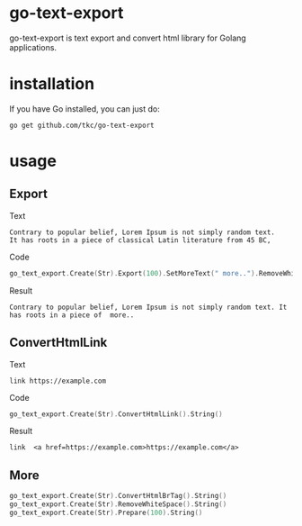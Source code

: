 # go-text-export
go-text-export is text export and convert html library for Golang applications.

# installation

If you have Go installed, you can just do:

```shell
go get github.com/tkc/go-text-export
```

# usage

## Export

Text
```
Contrary to popular belief, Lorem Ipsum is not simply random text.
It has roots in a piece of classical Latin literature from 45 BC,
```

Code
```go
go_text_export.Create(Str).Export(100).SetMoreText(" more..").RemoveWhiteSpace().String()
```

Result
```
Contrary to popular belief, Lorem Ipsum is not simply random text. It has roots in a piece of  more..
```

## ConvertHtmlLink


Text
```
link https://example.com
```

Code
```go
go_text_export.Create(Str).ConvertHtmlLink().String()
```

Result
```
link  <a href=https://example.com>https://example.com</a>
```

## More
```go
go_text_export.Create(Str).ConvertHtmlBrTag().String()
go_text_export.Create(Str).RemoveWhiteSpace().String()
go_text_export.Create(Str).Prepare(100).String()

```
